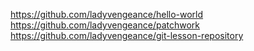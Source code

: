 https://github.com/ladyvengeance/hello-world
https://github.com/ladyvengeance/patchwork
https://github.com/ladyvengeance/git-lesson-repository
